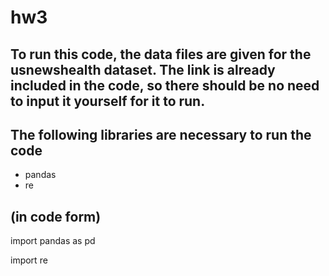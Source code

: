 # hw3


## To run this code, the data files are given for the usnewshealth dataset. The link is already included in the code, so there should be no need to input it yourself for it to run.

## The following libraries are necessary to run the code 
- pandas
- re

## (in code form)

import pandas as pd

import re
